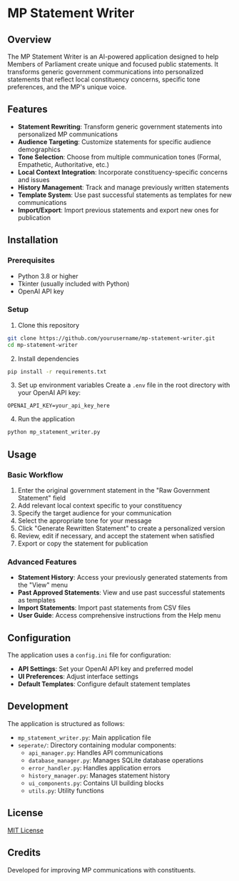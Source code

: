# MP Statement Writer

## Overview
The MP Statement Writer is an AI-powered application designed to help Members of Parliament create unique and focused public statements. It transforms generic government communications into personalized statements that reflect local constituency concerns, specific tone preferences, and the MP's unique voice.

## Features
- **Statement Rewriting**: Transform generic government statements into personalized MP communications
- **Audience Targeting**: Customize statements for specific audience demographics
- **Tone Selection**: Choose from multiple communication tones (Formal, Empathetic, Authoritative, etc.)
- **Local Context Integration**: Incorporate constituency-specific concerns and issues
- **History Management**: Track and manage previously written statements
- **Template System**: Use past successful statements as templates for new communications
- **Import/Export**: Import previous statements and export new ones for publication

## Installation

### Prerequisites
- Python 3.8 or higher
- Tkinter (usually included with Python)
- OpenAI API key

### Setup
1. Clone this repository
```bash
git clone https://github.com/yourusername/mp-statement-writer.git
cd mp-statement-writer
```

2. Install dependencies
```bash
pip install -r requirements.txt
```

3. Set up environment variables
Create a `.env` file in the root directory with your OpenAI API key:
```
OPENAI_API_KEY=your_api_key_here
```

4. Run the application
```bash
python mp_statement_writer.py
```

## Usage

### Basic Workflow
1. Enter the original government statement in the "Raw Government Statement" field
2. Add relevant local context specific to your constituency
3. Specify the target audience for your communication
4. Select the appropriate tone for your message
5. Click "Generate Rewritten Statement" to create a personalized version
6. Review, edit if necessary, and accept the statement when satisfied
7. Export or copy the statement for publication

### Advanced Features
- **Statement History**: Access your previously generated statements from the "View" menu
- **Past Approved Statements**: View and use past successful statements as templates
- **Import Statements**: Import past statements from CSV files
- **User Guide**: Access comprehensive instructions from the Help menu

## Configuration
The application uses a `config.ini` file for configuration:

- **API Settings**: Set your OpenAI API key and preferred model
- **UI Preferences**: Adjust interface settings
- **Default Templates**: Configure default statement templates

## Development
The application is structured as follows:

- `mp_statement_writer.py`: Main application file
- `seperate/`: Directory containing modular components:
  - `api_manager.py`: Handles API communications
  - `database_manager.py`: Manages SQLite database operations
  - `error_handler.py`: Handles application errors
  - `history_manager.py`: Manages statement history
  - `ui_components.py`: Contains UI building blocks
  - `utils.py`: Utility functions

## License
[MIT License](LICENSE)

## Credits
Developed for improving MP communications with constituents. 